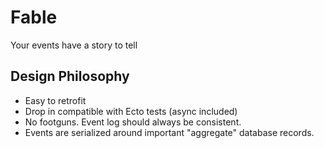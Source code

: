 # Fable

Your events have a story to tell

## Design Philosophy

- Easy to retrofit
- Drop in compatible with Ecto tests (async included)
- No footguns. Event log should always be consistent.
- Events are serialized around important "aggregate" database records.
